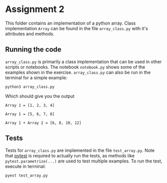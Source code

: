 # Assignment 2

This folder contains an implementation of a python array. Class implementation `Array` can be found  in the file `array_class.py` with it's attributes and methods.

## Running the code
`array_class.py` is primarily a class implementation that can be used in other scripts or notebooks. The notebook `notebook.py` shows some of the examples shown in the exercise. `array_class.py` can also be run in the terminal for a simple example:
```
python3 array_class.py
```
Which should give you the output
```
Array 1 = [1, 2, 3, 4]

Array 1 = [5, 6, 7, 8]

Array 1 + Array 2 = [6, 8, 10, 12]
```

## Tests
Tests for `array_class.py` are implemented in the file `test_array.py`. Note that [pytest](https://doc.pytest.org/en/latest/getting-started.html) is required to actually run the tests, as methods like `pytest.parametrize(...)` are used to test multiple examples. To run the test, execute in terminal:
```
pyest test_array.py
```

